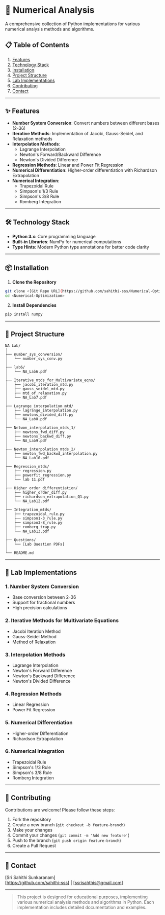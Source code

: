 # 🔢 Numerical Analysis

A comprehensive collection of Python implementations for various numerical analysis methods and algorithms.

## 📋 Table of Contents

1. [Features](#-features)
2. [Technology Stack](#-technology-stack)
3. [Installation](#-installation)
4. [Project Structure](#-project-structure)
5. [Lab Implementations](#-lab-implementations)
6. [Contributing](#-contributing)
7. [Contact](#-contact)

---

## ✨ Features

- **Number System Conversion**: Convert numbers between different bases (2-36)
- **Iterative Methods**: Implementation of Jacobi, Gauss-Seidel, and Relaxation methods
- **Interpolation Methods**: 
  - Lagrange Interpolation
  - Newton's Forward/Backward Difference
  - Newton's Divided Difference
- **Regression Methods**: Linear and Power Fit Regression
- **Numerical Differentiation**: Higher-order differentiation with Richardson Extrapolation
- **Numerical Integration**: 
  - Trapezoidal Rule
  - Simpson's 1/3 Rule
  - Simpson's 3/8 Rule
  - Romberg Integration

---

## 🛠️ Technology Stack

- **Python 3.x**: Core programming language
- **Built-in Libraries**: NumPy for numerical computations
- **Type Hints**: Modern Python type annotations for better code clarity

---

## 📦 Installation

1. **Clone the Repository**

```bash
git clone <[Git Repo URL](https://github.com/sahithi-sss/Numerical-Optimization)>
cd <Numerical-Optimization>
```

2. **Install Dependencies**

```bash
pip install numpy
```

---

## 📁 Project Structure

```plaintext
NA Lab/
│
├── number_sys_conversion/
│   └── number_sys_conv.py
│
├── lab6/
│   └── NA_Lab6.pdf
│
├── Iterative_mtds_for_Multivariate_eqns/
│   ├── jacobi_iteration_mtd.py
│   ├── gauss_seidel_mtd.py
│   ├── mtd_of_relaxation.py
│   └── NA_Lab7.pdf
│
├── Lagrange_interpolation_mtd/
│   ├── lagrange_interpolation.py
│   ├── newtons_divided_diff.py
│   └── NA_Lab8.pdf
│
├── Netwon_interpolation_mtds_1/
│   ├── newtons_fwd_diff.py
│   ├── newtons_backwd_diff.py
│   └── NA_Lab9.pdf
│
├── Newton_interpolation_mtds_2/
│   ├── newton_fwd_backwd_interpolation.py
│   └── NA_Lab10.pdf
│
├── Regression_mtds/
│   ├── regression.py
│   ├── powerfit_regression.py
│   └── lab 11.pdf
│
├── Higher_order_differentiation/
│   ├── higher_order_diff.py
│   ├── richardson_extrapolation_Q1.py
│   └── NA_Lab12.pdf
│
├── Integration_mtds/
│   ├── trapezoidal_rule.py
│   ├── simpson1-3_rule.py
│   ├── simpson3-8_rule.py
│   ├── romberg_trap.py
│   └── NA_Lab13.pdf
│
├── Questions/
│   └── [Lab Question PDFs]
│
└── README.md
```

---

## 📝 Lab Implementations

### 1. Number System Conversion
- Base conversion between 2-36
- Support for fractional numbers
- High precision calculations

### 2. Iterative Methods for Multivariate Equations
- Jacobi Iteration Method
- Gauss-Seidel Method
- Method of Relaxation

### 3. Interpolation Methods
- Lagrange Interpolation
- Newton's Forward Difference
- Newton's Backward Difference
- Newton's Divided Difference

### 4. Regression Methods
- Linear Regression
- Power Fit Regression

### 5. Numerical Differentiation
- Higher-order Differentiation
- Richardson Extrapolation

### 6. Numerical Integration
- Trapezoidal Rule
- Simpson's 1/3 Rule
- Simpson's 3/8 Rule
- Romberg Integration

---

## 🤝 Contributing

Contributions are welcome! Please follow these steps:

1. Fork the repository
2. Create a new branch (`git checkout -b feature-branch`)
3. Make your changes
4. Commit your changes (`git commit -m 'Add new feature'`)
5. Push to the branch (`git push origin feature-branch`)
6. Create a Pull Request

---

## 📧 Contact

[Sri Sahithi Sunkaranam]  
[https://github.com/sahithi-sss] | [ssrisahthis@gmail.com]

---

> This project is designed for educational purposes, implementing various numerical analysis methods and algorithms in Python. Each implementation includes detailed documentation and examples. 
